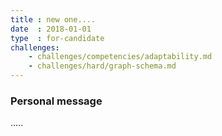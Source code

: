 ```yaml
---
title : new one....
date  : 2018-01-01
type  : for-candidate
challenges:
    - challenges/competencies/adaptability.md
    - challenges/hard/graph-schema.md
---
```



### Personal message

.....

